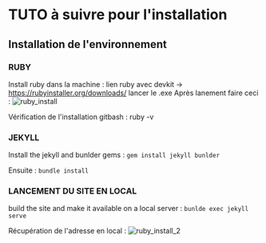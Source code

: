 # TUTO à suivre pour l'installation

## Installation de l'environnement

### RUBY
Install ruby dans la machine :
	lien ruby avec devkit -> https://rubyinstaller.org/downloads/
	lancer le .exe
Après lanement faire ceci : 
![ruby_install](https://user-images.githubusercontent.com/98732552/227687943-7d7f91f5-1016-4467-abcf-1b545ebfea48.png)

Vérification de l'installation gitbash : ruby -v

### JEKYLL
Install the jekyll and bunlder gems : 
`gem install jekyll bunlder`

Ensuite :
`bundle install`

### LANCEMENT DU SITE EN LOCAL
build the site and make it available on a local server :
`bunlde exec jekyll serve`

Récupération de l'adresse en local :
![ruby_install_2](https://user-images.githubusercontent.com/98732552/227687948-4658453a-c90f-4550-b966-66173b47aee2.png)



